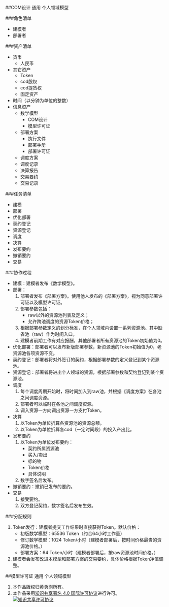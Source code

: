 ##COM设计 
通用 个人领域模型

###角色清单
* 建模者
* 部署者

###资产清单
* 货币
	* 人民币
* 其它资产
	* Token
	* cod股权
	* cod提货权
	* 固定资产
* 时间（以分钟为单位的整数）
* 信息资产
	* 数学模型
		* COM设计
		* 模型许可证
	* 部署方案
		* 执行文件
		* 部署手册
		* 部署许可证
	* 调度方案
	* 调度记录
	* 决算报告
	* 交易要约
	* 交易记录

###任务清单
* 建模
* 部署
* 优化部署
* 契约登记
* 资源登记
* 调度
* 决算
* 发布要约
* 撤销要约
* 交易
 
###协作过程
* 建模：建模者发布《数学模型》。
* 部署：
	1. 部署者发布《部署方案》。使用他人发布的《部署方案》，视为同意部署许可证以及模型许可证。
	2. 部署参数包括：
		- raw以外的资源池列表及定义；
		- 允许跨池调度的资源Token价格；
	3. 根据部署参数定义的划分标准，在个人领域内设置一系列资源池。其中缺省池（raw）作为时间入口。
	4. 建模者前期工作有对应报酬，其他部署者所有资源池的Token初始值为0。
* 优化部署：部署者可以发布新版部署参数，新资源池的Token初始值为0，老资源池各项资源不变。
* 契约登记：部署者将对外签订的契约，根据部署参数的定义登记到某个资源池。
* 资源登记：部署者将进出个人领域的资源，根据部署参数和契约登记到某个资源池。
* 调度
	1. 每个调度周期开始时，将时间加入到raw池，并根据《调度方案》在各池之间调度资源。
	2. 部署者可以临时在各池之间调度资源。
	3. 调入资源一方向调出资源一方支付Token。
* 决算
	1. 以Token为单位折算各资源池的资源总额。
	2. 以Token为单位折算各cod（一定时间段）的投入产出比。
* 发布要约
	1. 以Token为单位发布要约：
		* 契约所属资源池
		* 买入/卖出
		* 标的物
		* Token价格
		* 具体说明
	2. 数字签名后发布。
* 撤销要约：撤销已发布的要约。
* 交易
	1. 接受要约。
	2. 双方登记契约，数字签名后发布生效。

###分配规则
1. Token发行：建模者提交工作结果时直接获得Token。默认价格：
	* 初版数学模型：65536 Token（约合64小时工作量）
	* 修订数学模型：1024 Token/小时（建模者部署后，按时间价格最贵的资源池价格。）
	* 部署方案：64 Token/小时（建模者部署后，按raw资源池时间价格。）
2. 建模者会发布改进本模型和部署方案的交易要约，具体价格根据Token净值调整。

##模型许可证
通用 个人领域模型

1. 本作品版权归[黄勇刚](mailto:huangyg@mars22.com)所有。
2. 本作品采用<a rel="license" href="http://creativecommons.org/licenses/by-sa/4.0/">知识共享署名 4.0 国际许可协议</a>进行许可。  
<a rel="license" href="http://creativecommons.org/licenses/by-sa/4.0/"><img alt="知识共享许可协议" style="border-width:0" src="https://licensebuttons.net/l/by-sa/4.0/88x31.png" /></a>